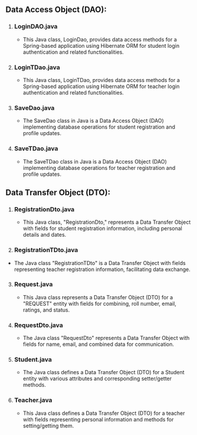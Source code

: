 ## Data Access Object (DAO):
1. ### LoginDAO.java 
   - This Java class, LoginDao, provides data access methods for a Spring-based application using Hibernate ORM for student login authentication and related functionalities.

2. ### LoginTDao.java
   - This Java class, LoginTDao, provides data access methods for a Spring-based application using Hibernate ORM for teacher login authentication and related functionalities.
     
3. ### SaveDao.java
   - The SaveDao class in Java is a Data Access Object (DAO) implementing database operations for student registration and profile updates.
     
4. ### SaveTDao.java
   - The SaveTDao class in Java is a Data Access Object (DAO) implementing database operations for teacher registration and profile updates.
       
## Data Transfer Object (DTO):
1. ### RegistrationDto.java
   - This Java class, "RegistrationDto," represents a Data Transfer Object with fields for student registration information, including personal details and dates.
    
2. ### RegistrationTDto.java
  - The Java class "RegistrationTDto" is a Data Transfer Object with fields representing teacher registration information, facilitating data exchange.

3. ### Request.java
   - This Java class represents a Data Transfer Object (DTO) for a "REQUEST" entity with fields for combining, roll number, email, ratings, and status.
     
4. ### RequestDto.java
   - The Java class "RequestDto" represents a Data Transfer Object with fields for name, email, and combined data for communication.

5. ### Student.java
   - The Java class defines a Data Transfer Object (DTO) for a Student entity with various attributes and corresponding setter/getter methods.
     
6. ### Teacher.java
   - This Java class defines a Data Transfer Object (DTO) for a teacher with fields representing personal information and methods for setting/getting them.
